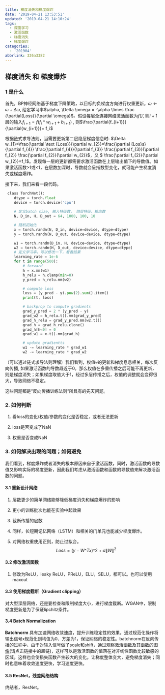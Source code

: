 ```yaml
---
title: 梯度消失和梯度爆炸
date: '2019-04-21 13:53:51'
updated: '2019-04-21 14:10:24'
tags:
  - 深度学习
  - 激活函数
  - 梯度消失
  - 梯度爆炸
categories:
  - '201904'
abbrlink: 326a3382
---
```

梯度消失 和 梯度爆炸
-----------

### 1 是什么

首先，BP神经网络基于梯度下降策略，以目标的负梯度方向进行权重更新，$\omega \leftarrow \omega + \Delta\omega$, 给定学习率$\alpha, \Delta \omega = -\alpha \times \frac {\partial{Loss}}{\partial \omega}$。假设每层全连接网络激活函数为$f(\dot )$, 则$i+1$层的输入$f_{i+1}= f(f_i * w_{i+1}+ b_{i+1})$ , 则$\frac{\partial{f_{i+1}}}{\partial{w_{i+1}}}= f_i$

根据链式求导法则，当需要更新第二层隐层梯度信息时: $\Delta w_{1}=\frac{\partial \text {Loss}}{\partial w_{2}}=\frac{\partial {Los}s}{\partial f_{4}} \frac{\partial f_{4}}{\partial f_{3}} \frac{\partial f_{3}}{\partial f_{2}} \frac{\partial f_{2}}{\partial w_{2}}$，又 $ \frac{\partial f_{2}}{\partial w_{2}}=f_1$。发现每一层的更新都需要求激活函数在上层输出值下的导数值。如果激活函数>1或<1，在层数加深时，导数就会呈指数型变化，就可能产生梯度消失或梯度爆炸。

接下来，我们来看一段代码。

```python
 class TorchNet():
    dtype = torch.float
    device = torch.device('cpu')
	
    # 定义batch size, 输入特征数， 隐层特征，输出数
    N, D_in, H, D_out = 64, 1000, 100, 10

    # 随机初始化
    x = torch.randn(N, D_in, device=device, dtype=dtype)
    y = torch.randn(N, D_out, device=device, dtype=dtype)

    w1 = torch.randn(D_in, H, device=device, dtype=dtype)
    w2 = torch.randn(H, D_out, device=device, dtype=dtype)
	# 定义学习率，可以修改一下，看看结果
    learning_rate = 1e-6
    for t in range(500):
        # forward
        h = x.mm(w1)
        h_relu = h.clamp(min=0)
        y_pred = h_relu.mm(w2)

        # compute loss
        loss = (y_pred - y).pow(2).sum().item()
        print(t, loss)

        # backprop to compute gradients
        grad_y_pred = 2 * (y_pred - y)
        grad_w2 = h_relu.t().mm(grad_y_pred)
        grad_h_relu = grad_y_pred.mm(w2.t())
        grad_h = grad_h_relu.clone()
        grad_h[h<0] = 0
        grad_w1 = x.t().mm(grad_h)

        # update gradientts
        w1 -= learning_rate * grad_w1
        w2 -= learning_rate * grad_w2
```

（可以通过链式求导法则理解）我们看到，权值`w`的更新和梯度息息相关，每次反向传播 ​, 如果激活函数的导数趋近于0，那么权值在多重传播之后可能不再更新，则是梯度消失；如果梯度取值大于1，经过多层传播之后，权值的调整就会变得很大，导致网络不稳定。

这些问题都是“反向传播训练法则”所具有的先天问题。

### 2. 如何判断

1.  看loss的变化/权值/参数的变化是否稳定，或者无法更新
    
2.  loss是否变成了NaN
    
3.  权重是否变成NaN
    

### 3. 如何解决出现的问题；如何避免

我们看到，梯度爆炸或者消失的根本原因来自于激活函数，同时，激活函数的导数值又影响实际的梯度更新，因此我们考虑从激活函数和函数的导数值来解决激活函数的问题。

#### 3.1 重新设计网络

1.  层数更少的简单网络能够降低梯度消失和梯度爆炸的影响
    
2.  更小的训练批次也能在实验中起效果
    
3.  截断传播的层数
    
4.  同样，长短期记忆网络（LSTM）和相关的门单元也能减少梯度爆炸。
    
5. 对网络权重使用正则，防止过拟合。$$Loss =(y-W\^Tx)\^{2}+\alpha\|W\|^2$$

    

#### 3.2 修改激活函数

1.  修改为ReLU，leaky ReLU，PReLU，ELU，SELU，都可以。也可以使用maxout
    

#### 3.3 使用梯度截断（Gradient clipping）

对大型深层网络，还是要检查和限制梯度大小，进行梯度截断。WGAN中，限制梯度更新是为了保证lipchitz条件。

#### 3.4 Batch Normalization

**Batchnorm** 具有加速网络收敛速度，提升训练稳定性的效果，通过规范化操作将输出信号x规范化到均值为0、方差为1，保证网络的稳定性。batchnorm在反向传播的过程中，由于对输入信号做了scale和shift，通过观察[激活函数及其函数的图像](https://www.jithub.cn/articles/2019/04/18/1555558277373.html#b3_solo_h2_2)(请点击链接中的超链)，这样可以是激活函数的值落在对非线性函数比较敏感的区域。这样也会使损失函数产生较大的变化，让梯度整体变大，避免梯度消失；同时也意味着收敛速度更快，学习速度更快。

#### 3.5 ResNet，残差网络结构

终结者，ResNet。

